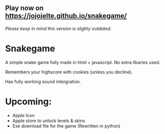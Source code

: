 ## Play now on https://jojojelte.github.io/snakegame/
###### Please keep in mind this version is slighty outdated.

# Snakegame

A simple snake game fully made in html + javascript. No extra libaries used.

Remembers your highscore with cookies (unless you decline).

Has fully working sound intergration.

# Upcoming:
- Apple Icon
- Apple store to unlock levels & skins
- Exe download file for the game (Rewritten in python)
